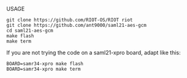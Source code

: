 USAGE

```
git clone https://github.com/RIOT-OS/RIOT riot
git clone https://github.com/ant9000/saml21-aes-gcm
cd saml21-aes-gcm
make flash
make term
```

If you are not trying the code on a saml21-xpro board, adapt like this:

```
BOARD=samr34-xpro make flash
BOARD=samr34-xpro make term
```
